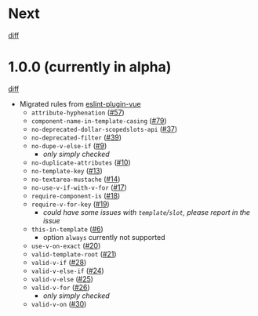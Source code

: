 # Next

[diff](https://github.com/Shinigami92/eslint-plugin-vue-pug-sfc/compare/main...main)

# 1.0.0 (currently in alpha)

[diff](https://github.com/Shinigami92/eslint-plugin-vue-pug-sfc/compare/e1dcc9f1e2ffb75e1726782d5df7978e424e4705...main)

- Migrated rules from [eslint-plugin-vue](https://github.com/vuejs/eslint-plugin-vue)
  - `attribute-hyphenation` ([#57])
  - `component-name-in-template-casing` ([#79])
  - `no-deprecated-dollar-scopedslots-api` ([#37])
  - `no-deprecated-filter` ([#39])
  - `no-dupe-v-else-if` ([#9])
    - _only simply checked_
  - `no-duplicate-attributes` ([#10])
  - `no-template-key` ([#13])
  - `no-textarea-mustache` ([#14])
  - `no-use-v-if-with-v-for` ([#17])
  - `require-component-is` ([#18])
  - `require-v-for-key` ([#19])
    - _could have some issues with `template`/`slot`, please report in the issue_
  - `this-in-template` ([#6])
    - option `always` currently not supported
  - `use-v-on-exact` ([#20])
  - `valid-template-root` ([#21])
  - `valid-v-if` ([#28])
  - `valid-v-else-if` ([#24])
  - `valid-v-else` ([#25])
  - `valid-v-for` ([#26])
    - _only simply checked_
  - `valid-v-on` ([#30])

[#6]: https://github.com/Shinigami92/eslint-plugin-vue-pug-sfc/issues/6
[#9]: https://github.com/Shinigami92/eslint-plugin-vue-pug-sfc/issues/9
[#10]: https://github.com/Shinigami92/eslint-plugin-vue-pug-sfc/issues/10
[#13]: https://github.com/Shinigami92/eslint-plugin-vue-pug-sfc/issues/13
[#14]: https://github.com/Shinigami92/eslint-plugin-vue-pug-sfc/issues/14
[#17]: https://github.com/Shinigami92/eslint-plugin-vue-pug-sfc/issues/17
[#18]: https://github.com/Shinigami92/eslint-plugin-vue-pug-sfc/issues/18
[#19]: https://github.com/Shinigami92/eslint-plugin-vue-pug-sfc/issues/19
[#20]: https://github.com/Shinigami92/eslint-plugin-vue-pug-sfc/issues/20
[#21]: https://github.com/Shinigami92/eslint-plugin-vue-pug-sfc/issues/21
[#24]: https://github.com/Shinigami92/eslint-plugin-vue-pug-sfc/issues/24
[#25]: https://github.com/Shinigami92/eslint-plugin-vue-pug-sfc/issues/25
[#26]: https://github.com/Shinigami92/eslint-plugin-vue-pug-sfc/issues/26
[#28]: https://github.com/Shinigami92/eslint-plugin-vue-pug-sfc/issues/28
[#30]: https://github.com/Shinigami92/eslint-plugin-vue-pug-sfc/issues/30
[#37]: https://github.com/Shinigami92/eslint-plugin-vue-pug-sfc/issues/37
[#39]: https://github.com/Shinigami92/eslint-plugin-vue-pug-sfc/issues/39
[#57]: https://github.com/Shinigami92/eslint-plugin-vue-pug-sfc/issues/57
[#79]: https://github.com/Shinigami92/eslint-plugin-vue-pug-sfc/issues/79
